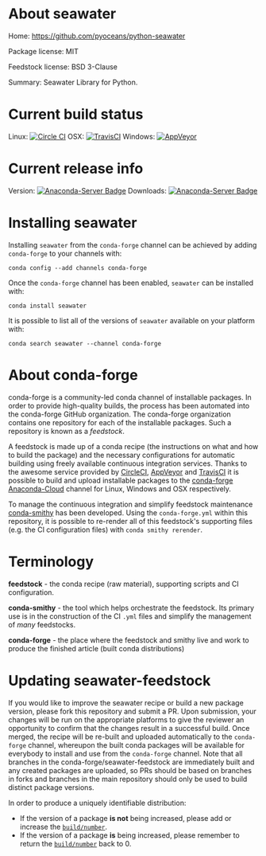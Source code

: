 About seawater
==============

Home: https://github.com/pyoceans/python-seawater

Package license: MIT

Feedstock license: BSD 3-Clause

Summary: Seawater Library for Python.



Current build status
====================

Linux: [![Circle CI](https://circleci.com/gh/conda-forge/seawater-feedstock.svg?style=shield)](https://circleci.com/gh/conda-forge/seawater-feedstock)
OSX: [![TravisCI](https://travis-ci.org/conda-forge/seawater-feedstock.svg?branch=master)](https://travis-ci.org/conda-forge/seawater-feedstock)
Windows: [![AppVeyor](https://ci.appveyor.com/api/projects/status/github/conda-forge/seawater-feedstock?svg=True)](https://ci.appveyor.com/project/conda-forge/seawater-feedstock/branch/master)

Current release info
====================
Version: [![Anaconda-Server Badge](https://anaconda.org/conda-forge/seawater/badges/version.svg)](https://anaconda.org/conda-forge/seawater)
Downloads: [![Anaconda-Server Badge](https://anaconda.org/conda-forge/seawater/badges/downloads.svg)](https://anaconda.org/conda-forge/seawater)

Installing seawater
===================

Installing `seawater` from the `conda-forge` channel can be achieved by adding `conda-forge` to your channels with:

```
conda config --add channels conda-forge
```

Once the `conda-forge` channel has been enabled, `seawater` can be installed with:

```
conda install seawater
```

It is possible to list all of the versions of `seawater` available on your platform with:

```
conda search seawater --channel conda-forge
```


About conda-forge
=================

conda-forge is a community-led conda channel of installable packages.
In order to provide high-quality builds, the process has been automated into the
conda-forge GitHub organization. The conda-forge organization contains one repository
for each of the installable packages. Such a repository is known as a *feedstock*.

A feedstock is made up of a conda recipe (the instructions on what and how to build
the package) and the necessary configurations for automatic building using freely
available continuous integration services. Thanks to the awesome service provided by
[CircleCI](https://circleci.com/), [AppVeyor](http://www.appveyor.com/)
and [TravisCI](https://travis-ci.org/) it is possible to build and upload installable
packages to the [conda-forge](https://anaconda.org/conda-forge)
[Anaconda-Cloud](http://docs.anaconda.org/) channel for Linux, Windows and OSX respectively.

To manage the continuous integration and simplify feedstock maintenance
[conda-smithy](http://github.com/conda-forge/conda-smithy) has been developed.
Using the ``conda-forge.yml`` within this repository, it is possible to re-render all of
this feedstock's supporting files (e.g. the CI configuration files) with ``conda smithy rerender``.


Terminology
===========

**feedstock** - the conda recipe (raw material), supporting scripts and CI configuration.

**conda-smithy** - the tool which helps orchestrate the feedstock.
                   Its primary use is in the construction of the CI ``.yml`` files
                   and simplify the management of *many* feedstocks.

**conda-forge** - the place where the feedstock and smithy live and work to
                  produce the finished article (built conda distributions)


Updating seawater-feedstock
===========================

If you would like to improve the seawater recipe or build a new
package version, please fork this repository and submit a PR. Upon submission,
your changes will be run on the appropriate platforms to give the reviewer an
opportunity to confirm that the changes result in a successful build. Once
merged, the recipe will be re-built and uploaded automatically to the
`conda-forge` channel, whereupon the built conda packages will be available for
everybody to install and use from the `conda-forge` channel.
Note that all branches in the conda-forge/seawater-feedstock are
immediately built and any created packages are uploaded, so PRs should be based
on branches in forks and branches in the main repository should only be used to
build distinct package versions.

In order to produce a uniquely identifiable distribution:
 * If the version of a package **is not** being increased, please add or increase
   the [``build/number``](http://conda.pydata.org/docs/building/meta-yaml.html#build-number-and-string).
 * If the version of a package **is** being increased, please remember to return
   the [``build/number``](http://conda.pydata.org/docs/building/meta-yaml.html#build-number-and-string)
   back to 0.
